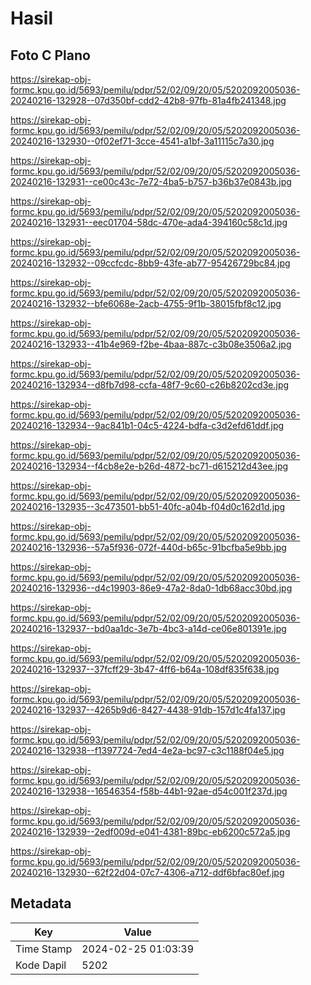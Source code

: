 # Hasil

## Foto C Plano

https://sirekap-obj-formc.kpu.go.id/5693/pemilu/pdpr/52/02/09/20/05/5202092005036-20240216-132928--07d350bf-cdd2-42b8-97fb-81a4fb241348.jpg

https://sirekap-obj-formc.kpu.go.id/5693/pemilu/pdpr/52/02/09/20/05/5202092005036-20240216-132930--0f02ef71-3cce-4541-a1bf-3a11115c7a30.jpg

https://sirekap-obj-formc.kpu.go.id/5693/pemilu/pdpr/52/02/09/20/05/5202092005036-20240216-132931--ce00c43c-7e72-4ba5-b757-b36b37e0843b.jpg

https://sirekap-obj-formc.kpu.go.id/5693/pemilu/pdpr/52/02/09/20/05/5202092005036-20240216-132931--eec01704-58dc-470e-ada4-394160c58c1d.jpg

https://sirekap-obj-formc.kpu.go.id/5693/pemilu/pdpr/52/02/09/20/05/5202092005036-20240216-132932--09ccfcdc-8bb9-43fe-ab77-95426729bc84.jpg

https://sirekap-obj-formc.kpu.go.id/5693/pemilu/pdpr/52/02/09/20/05/5202092005036-20240216-132932--bfe6068e-2acb-4755-9f1b-38015fbf8c12.jpg

https://sirekap-obj-formc.kpu.go.id/5693/pemilu/pdpr/52/02/09/20/05/5202092005036-20240216-132933--41b4e969-f2be-4baa-887c-c3b08e3506a2.jpg

https://sirekap-obj-formc.kpu.go.id/5693/pemilu/pdpr/52/02/09/20/05/5202092005036-20240216-132934--d8fb7d98-ccfa-48f7-9c60-c26b8202cd3e.jpg

https://sirekap-obj-formc.kpu.go.id/5693/pemilu/pdpr/52/02/09/20/05/5202092005036-20240216-132934--9ac841b1-04c5-4224-bdfa-c3d2efd61ddf.jpg

https://sirekap-obj-formc.kpu.go.id/5693/pemilu/pdpr/52/02/09/20/05/5202092005036-20240216-132934--f4cb8e2e-b26d-4872-bc71-d615212d43ee.jpg

https://sirekap-obj-formc.kpu.go.id/5693/pemilu/pdpr/52/02/09/20/05/5202092005036-20240216-132935--3c473501-bb51-40fc-a04b-f04d0c162d1d.jpg

https://sirekap-obj-formc.kpu.go.id/5693/pemilu/pdpr/52/02/09/20/05/5202092005036-20240216-132936--57a5f936-072f-440d-b65c-91bcfba5e9bb.jpg

https://sirekap-obj-formc.kpu.go.id/5693/pemilu/pdpr/52/02/09/20/05/5202092005036-20240216-132936--d4c19903-86e9-47a2-8da0-1db68acc30bd.jpg

https://sirekap-obj-formc.kpu.go.id/5693/pemilu/pdpr/52/02/09/20/05/5202092005036-20240216-132937--bd0aa1dc-3e7b-4bc3-a14d-ce06e801391e.jpg

https://sirekap-obj-formc.kpu.go.id/5693/pemilu/pdpr/52/02/09/20/05/5202092005036-20240216-132937--37fcff29-3b47-4ff6-b64a-108df835f638.jpg

https://sirekap-obj-formc.kpu.go.id/5693/pemilu/pdpr/52/02/09/20/05/5202092005036-20240216-132937--4265b9d6-8427-4438-91db-157d1c4fa137.jpg

https://sirekap-obj-formc.kpu.go.id/5693/pemilu/pdpr/52/02/09/20/05/5202092005036-20240216-132938--f1397724-7ed4-4e2a-bc97-c3c1188f04e5.jpg

https://sirekap-obj-formc.kpu.go.id/5693/pemilu/pdpr/52/02/09/20/05/5202092005036-20240216-132938--16546354-f58b-44b1-92ae-d54c001f237d.jpg

https://sirekap-obj-formc.kpu.go.id/5693/pemilu/pdpr/52/02/09/20/05/5202092005036-20240216-132939--2edf009d-e041-4381-89bc-eb6200c572a5.jpg

https://sirekap-obj-formc.kpu.go.id/5693/pemilu/pdpr/52/02/09/20/05/5202092005036-20240216-132930--62f22d04-07c7-4306-a712-ddf6bfac80ef.jpg


## Metadata

| Key        | Value               |
| ---------- | ------------------- |
| Time Stamp | 2024-02-25 01:03:39 |
| Kode Dapil | 5202                |



